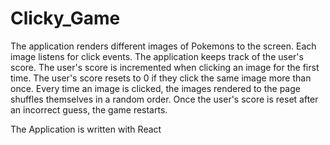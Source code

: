 # Clicky_Game

The application renders different images of Pokemons to the screen. Each image listens for click events.
The application keeps track of the user's score. The user's score is incremented when clicking an image for the first time.
 The user's score  resets to 0 if they click the same image more than once.
Every time an image is clicked, the images rendered to the page shuffles themselves in a random order.
Once the user's score is reset after an incorrect guess, the game restarts.

The Application is written with React
